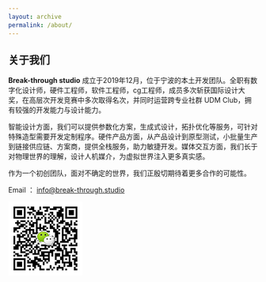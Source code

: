 ```yaml
---
layout: archive
permalink: /about/
---
```

## 关于我们
**Break-through studio** 成立于2019年12月，位于宁波的本土开发团队。全职有数字化设计师，硬件工程师，软件工程师，cg工程师，成员多次斩获国际设计大奖，在高层次开发竞赛中多次取得名次，并同时运营跨专业社群 UDM Club，拥有较强的开发能力与设计能力。


智能设计方面，我们可以提供参数化方案，生成式设计，拓扑优化等服务，可针对特殊造型需要开发定制程序。硬件产品方面，从产品设计到原型测试，小批量生产到链接供应链、方案商，提供全栈服务，助力敏捷开发。媒体交互方面，我们长于对物理世界的理解，设计人机媒介，为虚拟世界注入更多真实感。

作为一个初创团队，面对不确定的世界，我们正殷切期待着更多合作的可能性。





Email ： info@break-through.studio

![](/images/wechat.jpg) 


